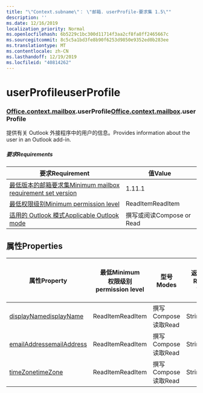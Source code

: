 ```yaml
---
title: "\"Context.subname\"： \"邮箱. userProfile-要求集 1.5\""
description: ''
ms.date: 12/16/2019
localization_priority: Normal
ms.openlocfilehash: 6b5229c1bc300d11714f3aa2cf8fa8ff2465667c
ms.sourcegitcommit: 8c5c5a1bd3fe8b90f6253d9850e9352ed0b283ee
ms.translationtype: MT
ms.contentlocale: zh-CN
ms.lasthandoff: 12/19/2019
ms.locfileid: "40814262"
---
```

# <a name="userprofile"></a><span data-ttu-id="1c0db-102">userProfile</span><span class="sxs-lookup"><span data-stu-id="1c0db-102">userProfile</span></span>

### <a name="officeofficemdcontextofficecontextmdmailboxofficecontextmailboxmduserprofile"></a><span data-ttu-id="1c0db-103">[Office](office.md)[.context](office.context.md)[.mailbox](office.context.mailbox.md).userProfile</span><span class="sxs-lookup"><span data-stu-id="1c0db-103">[Office](office.md)[.context](office.context.md)[.mailbox](office.context.mailbox.md).userProfile</span></span>

<span data-ttu-id="1c0db-104">提供有关 Outlook 外接程序中的用户的信息。</span><span class="sxs-lookup"><span data-stu-id="1c0db-104">Provides information about the user in an Outlook add-in.</span></span>

##### <a name="requirements"></a><span data-ttu-id="1c0db-105">要求</span><span class="sxs-lookup"><span data-stu-id="1c0db-105">Requirements</span></span>

|<span data-ttu-id="1c0db-106">要求</span><span class="sxs-lookup"><span data-stu-id="1c0db-106">Requirement</span></span>| <span data-ttu-id="1c0db-107">值</span><span class="sxs-lookup"><span data-stu-id="1c0db-107">Value</span></span>|
|---|---|
|[<span data-ttu-id="1c0db-108">最低版本的邮箱要求集</span><span class="sxs-lookup"><span data-stu-id="1c0db-108">Minimum mailbox requirement set version</span></span>](../../requirement-sets/outlook-api-requirement-sets.md)| <span data-ttu-id="1c0db-109">1.1</span><span class="sxs-lookup"><span data-stu-id="1c0db-109">1.1</span></span>|
|[<span data-ttu-id="1c0db-110">最低权限级别</span><span class="sxs-lookup"><span data-stu-id="1c0db-110">Minimum permission level</span></span>](/outlook/add-ins/understanding-outlook-add-in-permissions)| <span data-ttu-id="1c0db-111">ReadItem</span><span class="sxs-lookup"><span data-stu-id="1c0db-111">ReadItem</span></span>|
|[<span data-ttu-id="1c0db-112">适用的 Outlook 模式</span><span class="sxs-lookup"><span data-stu-id="1c0db-112">Applicable Outlook mode</span></span>](/outlook/add-ins/#extension-points)| <span data-ttu-id="1c0db-113">撰写或阅读</span><span class="sxs-lookup"><span data-stu-id="1c0db-113">Compose or Read</span></span>|

## <a name="properties"></a><span data-ttu-id="1c0db-114">属性</span><span class="sxs-lookup"><span data-stu-id="1c0db-114">Properties</span></span>

| <span data-ttu-id="1c0db-115">属性</span><span class="sxs-lookup"><span data-stu-id="1c0db-115">Property</span></span> | <span data-ttu-id="1c0db-116">最低</span><span class="sxs-lookup"><span data-stu-id="1c0db-116">Minimum</span></span><br><span data-ttu-id="1c0db-117">权限级别</span><span class="sxs-lookup"><span data-stu-id="1c0db-117">permission level</span></span> | <span data-ttu-id="1c0db-118">型号</span><span class="sxs-lookup"><span data-stu-id="1c0db-118">Modes</span></span> | <span data-ttu-id="1c0db-119">返回类型</span><span class="sxs-lookup"><span data-stu-id="1c0db-119">Return type</span></span> | <span data-ttu-id="1c0db-120">最低</span><span class="sxs-lookup"><span data-stu-id="1c0db-120">Minimum</span></span><br><span data-ttu-id="1c0db-121">要求集</span><span class="sxs-lookup"><span data-stu-id="1c0db-121">requirement set</span></span> |
|---|---|---|---|:---:|
| [<span data-ttu-id="1c0db-122">displayName</span><span class="sxs-lookup"><span data-stu-id="1c0db-122">displayName</span></span>](/javascript/api/outlook/office.userprofile?view=outlook-js-1.5#displayname) | <span data-ttu-id="1c0db-123">ReadItem</span><span class="sxs-lookup"><span data-stu-id="1c0db-123">ReadItem</span></span> | <span data-ttu-id="1c0db-124">撰写</span><span class="sxs-lookup"><span data-stu-id="1c0db-124">Compose</span></span><br><span data-ttu-id="1c0db-125">读取</span><span class="sxs-lookup"><span data-stu-id="1c0db-125">Read</span></span> | <span data-ttu-id="1c0db-126">String</span><span class="sxs-lookup"><span data-stu-id="1c0db-126">String</span></span> | [<span data-ttu-id="1c0db-127">1.1</span><span class="sxs-lookup"><span data-stu-id="1c0db-127">1.1</span></span>](../requirement-set-1.1/outlook-requirement-set-1.1.md) |
| [<span data-ttu-id="1c0db-128">emailAddress</span><span class="sxs-lookup"><span data-stu-id="1c0db-128">emailAddress</span></span>](/javascript/api/outlook/office.userprofile?view=outlook-js-1.5#emailaddress) | <span data-ttu-id="1c0db-129">ReadItem</span><span class="sxs-lookup"><span data-stu-id="1c0db-129">ReadItem</span></span> | <span data-ttu-id="1c0db-130">撰写</span><span class="sxs-lookup"><span data-stu-id="1c0db-130">Compose</span></span><br><span data-ttu-id="1c0db-131">读取</span><span class="sxs-lookup"><span data-stu-id="1c0db-131">Read</span></span> | <span data-ttu-id="1c0db-132">String</span><span class="sxs-lookup"><span data-stu-id="1c0db-132">String</span></span> | [<span data-ttu-id="1c0db-133">1.1</span><span class="sxs-lookup"><span data-stu-id="1c0db-133">1.1</span></span>](../requirement-set-1.1/outlook-requirement-set-1.1.md) |
| [<span data-ttu-id="1c0db-134">timeZone</span><span class="sxs-lookup"><span data-stu-id="1c0db-134">timeZone</span></span>](/javascript/api/outlook/office.userprofile?view=outlook-js-1.5#timezone) | <span data-ttu-id="1c0db-135">ReadItem</span><span class="sxs-lookup"><span data-stu-id="1c0db-135">ReadItem</span></span> | <span data-ttu-id="1c0db-136">撰写</span><span class="sxs-lookup"><span data-stu-id="1c0db-136">Compose</span></span><br><span data-ttu-id="1c0db-137">读取</span><span class="sxs-lookup"><span data-stu-id="1c0db-137">Read</span></span> | <span data-ttu-id="1c0db-138">String</span><span class="sxs-lookup"><span data-stu-id="1c0db-138">String</span></span> | [<span data-ttu-id="1c0db-139">1.1</span><span class="sxs-lookup"><span data-stu-id="1c0db-139">1.1</span></span>](../requirement-set-1.1/outlook-requirement-set-1.1.md) |
